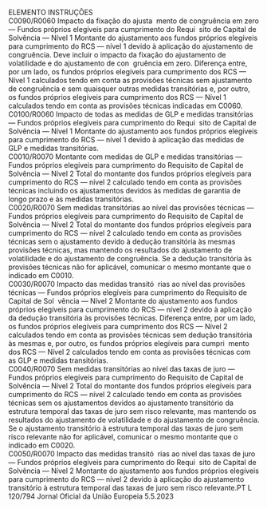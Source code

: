  
ELEMENTO  INSTRUÇÕES  
C0090/R0060  Impacto da fixação do ajusta ­
mento de congruência em zero 
— Fundos próprios elegíveis 
para cumprimento do Requi ­
sito de Capital de Solvência — 
Nível 1  Montante do ajustamento aos fundos próprios elegíveis para cumprimento do 
RCS — nível 1 devido à aplicação do ajustamento de congruência. Deve incluir 
o impacto da fixação do ajustamento de volatilidade e do ajustamento de con ­
gruência em zero. 
Diferença entre, por um lado, os fundos próprios elegíveis para cumprimento dos 
RCS — Nível 1 calculados tendo em conta as provisões técnicas sem ajustamento 
de congruência e sem quaisquer outras medidas transitórias e, por outro, os 
fundos próprios elegíveis para cumprimento dos RCS — Nível 1 calculados tendo 
em conta as provisões técnicas indicadas em C0060.  
C0100/R0060  Impacto de todas as medidas 
de GLP e medidas transitórias 
— Fundos próprios elegíveis 
para cumprimento do Requi ­
sito de Capital de Solvência — 
Nível 1  Montante do ajustamento aos fundos próprios elegíveis para cumprimento do 
RCS — nível 1 devido à aplicação das medidas de GLP e medidas transitórias.  
C0010/R0070  Montante com medidas de 
GLP e medidas transitórias — 
Fundos próprios elegíveis para 
cumprimento do Requisito de 
Capital de Solvência — Nível 2  Total do montante dos fundos próprios elegíveis para cumprimento do RCS — 
nível 2 calculado tendo em conta as provisões técnicas incluindo os ajustamentos 
devidos às medidas de garantia de longo prazo e às medidas transitórias.  
C0020/R0070  Sem medidas transitórias ao 
nível das provisões técnicas — 
Fundos próprios elegíveis para 
cumprimento do Requisito de 
Capital de Solvência — Nível 2  Total do montante dos fundos próprios elegíveis para cumprimento do RCS — 
nível 2 calculado tendo em conta as provisões técnicas sem o ajustamento devido 
à dedução transitória às mesmas provisões técnicas, mas mantendo os resultados 
do ajustamento de volatilidade e do ajustamento de congruência. 
Se a dedução transitória às provisões técnicas não for aplicável, comunicar o 
mesmo montante que o indicado em C0010.  
C0030/R0070  Impacto das medidas transitó ­
rias ao nível das provisões 
técnicas — Fundos próprios 
elegíveis para cumprimento do 
Requisito de Capital de Sol ­
vência — Nível 2  Montante do ajustamento aos fundos próprios elegíveis para cumprimento do 
RCS — nível 2 devido à aplicação da dedução transitória às provisões técnicas. 
Diferença entre, por um lado, os fundos próprios elegíveis para cumprimento dos 
RCS — Nível 2 calculados tendo em conta as provisões técnicas sem dedução 
transitória às mesmas e, por outro, os fundos próprios elegíveis para cumpri ­
mento dos RCS — Nível 2 calculados tendo em conta as provisões técnicas 
com as GLP e medidas transitórias.  
C0040/R0070  Sem medidas transitórias ao 
nível das taxas de juro — 
Fundos próprios elegíveis para 
cumprimento do Requisito de 
Capital de Solvência — Nível 2  Total do montante dos fundos próprios elegíveis para cumprimento do RCS — 
nível 2 calculado tendo em conta as provisões técnicas sem os ajustamentos 
devidos ao ajustamento transitório da estrutura temporal das taxas de juro sem 
risco relevante, mas mantendo os resultados do ajustamento de volatilidade e do 
ajustamento de congruência. 
Se o ajustamento transitório à estrutura temporal das taxas de juro sem risco 
relevante não for aplicável, comunicar o mesmo montante que o indicado em 
C0020.  
C0050/R0070  Impacto das medidas transitó ­
rias ao nível das taxas de juro 
— Fundos próprios elegíveis 
para cumprimento do Requi ­
sito de Capital de Solvência — 
Nível 2  Montante do ajustamento aos fundos próprios elegíveis para cumprimento do 
RCS — nível 2 devido à aplicação do ajustamento transitório à estrutura temporal 
das taxas de juro sem risco relevante.PT  L 120/794 Jornal Oficial da União Europeia 5.5.2023